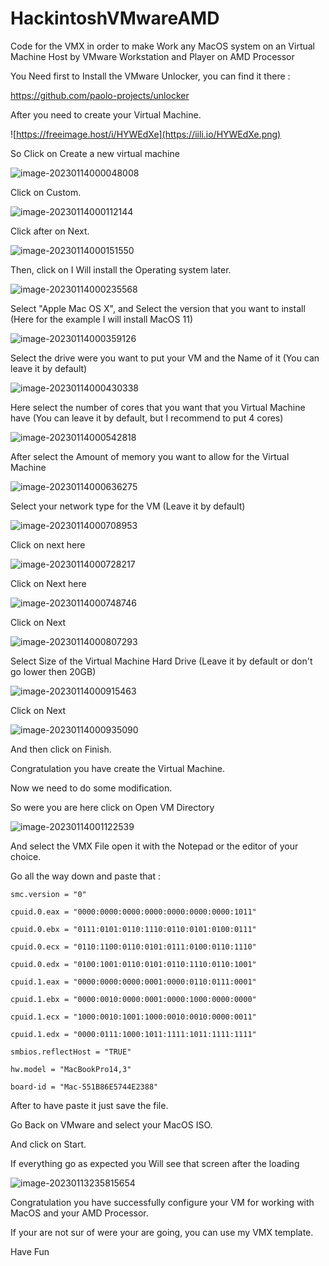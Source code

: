 # HackintoshVMwareAMD
Code for the VMX in order to make Work any MacOS system on an Virtual Machine Host by VMware Workstation and Player on AMD Processor



You Need first to Install the VMware Unlocker, you can find it there : 

https://github.com/paolo-projects/unlocker



After you need to create your Virtual Machine.

![https://freeimage.host/i/HYWEdXe](https://iili.io/HYWEdXe.png)

So Click on Create a new virtual machine

![image-20230114000048008](https://iili.io/HYWEJI9.png)

Click on Custom.



![image-20230114000112144](https://iili.io/HYWE9m7.png)

Click after on Next.

![image-20230114000151550](https://iili.io/HYWEFqb.png)

Then, click on I Will install the Operating system later.



![image-20230114000235568](https://iili.io/HYWEfrx.png)

Select "Apple Mac OS X", and Select the version that you want to install (Here for the example I will install MacOS 11)

![image-20230114000359126](https://iili.io/HYWEBdQ.png)

Select the drive were you want to put your VM and the Name of it (You can leave it by default)

![image-20230114000430338](https://iili.io/HYWEC7V.png)

Here select the number of cores that you want that you Virtual Machine have (You can leave it by default, but I recommend to put 4 cores)

![image-20230114000542818](https://iili.io/HYWEnkB.png)

After select the Amount of memory you want to allow for the Virtual Machine 

![image-20230114000636275](https://iili.io/HYWEomP.png)

Select your network type for the VM (Leave it by default)

![image-20230114000708953](https://iili.io/HYWEzI1.png)

Click on next here

![image-20230114000728217](https://iili.io/HYWEIhF.png)

Click on Next here

![image-20230114000748746](https://iili.io/HYWETLg.png)

Click on Next

![image-20230114000807293](https://iili.io/HYWEREJ.png)

Select Size of the Virtual Machine Hard Drive (Leave it by default or don't go lower then 20GB)

![image-20230114000915463](https://iili.io/HYWE5rv.png)

Click on Next

![image-20230114000935090](https://iili.io/HYWEY2R.png)

And then click on Finish.



Congratulation you have create the Virtual Machine. 

Now we need to do some modification. 



So were you are here click on Open VM Directory

![image-20230114001122539](https://iili.io/HYWEa7p.png)

And select the VMX File open it with the Notepad or the editor of your choice. 



Go all the way down and paste that : 

`smc.version = "0" `

`cpuid.0.eax = "0000:0000:0000:0000:0000:0000:0000:1011" `

`cpuid.0.ebx = "0111:0101:0110:1110:0110:0101:0100:0111" `

`cpuid.0.ecx = "0110:1100:0110:0101:0111:0100:0110:1110" `

`cpuid.0.edx = "0100:1001:0110:0101:0110:1110:0110:1001" `

`cpuid.1.eax = "0000:0000:0000:0001:0000:0110:0111:0001" `

`cpuid.1.ebx = "0000:0010:0000:0001:0000:1000:0000:0000" `

`cpuid.1.ecx = "1000:0010:1001:1000:0010:0010:0000:0011" `

`cpuid.1.edx = "0000:0111:1000:1011:1111:1011:1111:1111" `

`smbios.reflectHost = "TRUE" `

 ` hw.model = "MacBookPro14,3" `

`board-id = "Mac-551B86E5744E2388"`

After to have paste it just save the file. 



Go Back on VMware and select your MacOS ISO. 



And click on Start.



If everything go as expected you Will see that screen after the loading



![image-20230113235815654](https://iili.io/HYWE2Lu.png)

Congratulation you have successfully configure your VM for working with MacOS and your AMD Processor.

If your are not sur of were your are going, you can use my VMX template. 



Have Fun